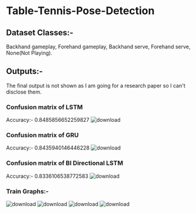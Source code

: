 # Table-Tennis-Pose-Detection

## Dataset Classes:-
Backhand gameplay, Forehand gameplay, Backhand serve, Forehand serve, None(Not Playing).

## Outputs:- 
The final output is not shown as I am going for a research paper so I can't disclose them.

### Confusion matrix of LSTM
Accuracy:- 0.8485856652259827
![download](https://github.com/premanshsharma/Table-Tennis-Pose-Detection/assets/71265310/9b2fb340-ce40-4b21-ae07-1495e98ad898)

### Confusion matrix of GRU
Accuracy:- 0.8435940146446228
![download](https://github.com/premanshsharma/Table-Tennis-Pose-Detection/assets/71265310/55028c91-cc06-4e28-ba38-fb5b6a2eb38f)

### Confusion matrix of BI Directional LSTM
Accuracy:- 0.8336106538772583
![download](https://github.com/premanshsharma/Table-Tennis-Pose-Detection/assets/71265310/8b92988c-b28a-4713-a724-29cbd304628c)


### Train Graphs:- 

![download](https://github.com/premanshsharma/Table-Tennis-Pose-Detection/assets/71265310/4bf5ab2b-e8e1-445a-9002-7459c9470fad)
![download](https://github.com/premanshsharma/Table-Tennis-Pose-Detection/assets/71265310/54812ef3-28d1-4dc6-99ee-b6d10948ee89)
![download](https://github.com/premanshsharma/Table-Tennis-Pose-Detection/assets/71265310/e482a6a1-700c-476c-8d36-7192e047e48a)
![download](https://github.com/premanshsharma/Table-Tennis-Pose-Detection/assets/71265310/a60dcf5c-d159-49ee-883b-5051f85c7359)
